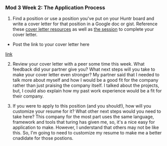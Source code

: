 ### Mod 3 Week 2: The Application Process  <a name="week-2"></a>

1. Find a position or use a position you've put on your Huntr board and write a cover letter for that position in a Google doc or gist. Reference these [cover letter resources](https://github.com/turingschool/career-development-curriculum-site/blob/master/resources/cover_letter_resources.md) as well as [the session](https://careerdev.turing.io/module_three/week_2_application_process) to complete your cover letter.
* Post the link to your cover letter here

[link](https://github.com/Kathybui732/pd-career-journal/blob/master/career_journal/cover_letters/hotel_engine.md)

2. Review your cover letter with a peer some time this week. What feedback did your partner give you? What next steps will you take to make your cover letter even stronger?
My partner said that I needed to talk more about myself and how I would be a good fit for the company rather than just praising the company itself. I talked about the projects, but, I could also explain how my past work experience would be a fit for their company.

3. If you were to apply to this position (and you should!), how will you customize your resume for it? What other next steps would you need to take here?
This company for the most part uses the same language, framework and tools that turing has given me, so, it's a nice easy for application to make. However, I understand that others may not be like this. So, I'm going to need to customize my resume to make me a better cnadidate for those postions. 
